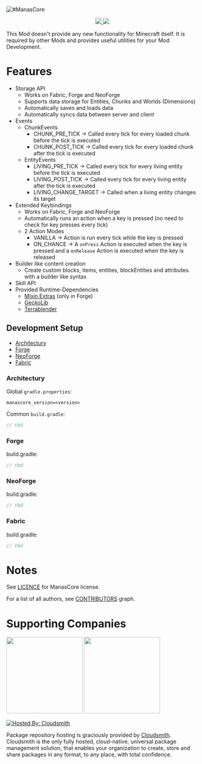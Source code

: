 ![#ManasCore](https://www.bisecthosting.com/images/CF/ManasCore/BH_MC_Header.png)
<p align="center"><a href="https://www.curseforge.com/minecraft/mc-mods/manascore"><img src="https://cf.way2muchnoise.eu/full_619025_downloads.svg"> <img src="https://cf.way2muchnoise.eu/versions/619025.svg"></a></p>
This Mod doesn't provide any new functionality for Minecraft itself. It is required by other Mods and provides useful utilities for your Mod Development.

# Features

- Storage API
    - Works on Fabric, Forge and NeoForge
    - Supports data storage for Entities, Chunks and Worlds (Dimensions)
    - Automatically saves and loads data
    - Automatically syncs data between server and client
- Events
    - ChunkEvents
        - CHUNK_PRE_TICK -> Called every tick for every loaded chunk before the tick is executed
        - CHUNK_POST_TICK -> Called every tick for every loaded chunk after the tick is executed
    - EntityEvents
        - LIVING_PRE_TICK -> Called every tick for every living entity before the tick is executed
        - LIVING_POST_TICK -> Called every tick for every living entity after the tick is executed
        - LIVING_CHANGE_TARGET -> Called when a living entity changes its target
- Extended Keybindings
    - Works on Fabric, Forge and NeoForge
    - Automatically runs an action when a key is pressed (no need to check for key presses every tick)
    - 2 Action Modes
        - VANILLA -> Action is run every tick while the key is pressed
        - ON_CHANCE -> A `onPress` Action is executed when the key is pressed and a `onRelease` Action is executed when
          the key is released
- Builder like content creation
    - Create custom blocks, items, entities, blockEntities and attributes. with a builder like syntax
- Skill API
- Provided Runtime-Dependencies
  - [Mixin Extras](https://github.com/LlamaLad7/MixinExtras) (only in Forge)
  - [GeckoLib](https://github.com/bernie-g/geckolib)
  - [Terrablender](https://github.com/Glitchfiend/TerraBlender)

## Development Setup

- [Architectury](#architectury)
- [Forge](#forge)
- [NeoForge](#neoforge)
- [Fabric](#fabric)

### Architectury

Global `gradle.properties`:

```properties
manascore_version=<version>
```

Common `build.gradle`:

```groovy
// tbd
```

### Forge

build.gradle:

```groovy
// tbd
```

### NeoForge

build.gradle:

```groovy
// tbd
```

### Fabric

build.gradle:

```groovy
// tbd
```

# Notes

See [LICENCE](https://github.com/ManasMods/ManasCore/blob/master/LICENSE) for ManasCore license.

For a list of all authors, see [CONTRIBUTORS](https://github.com/ManasMods/ManasCore/graphs/contributors) graph.

# Supporting Companies

[<img src="https://resources.jetbrains.com/storage/products/company/brand/logos/jb_beam.png" width="200">](https://jb.gg/OpenSourceSupport)
[<img src="https://user-images.githubusercontent.com/35544624/202033667-5064bf39-f8a0-46ec-9ddd-bcbb313e1d26.png" width="200">](https://bisecthosting.com/bloodmoon)

[![Hosted By: Cloudsmith](https://img.shields.io/badge/OSS%20hosting%20by-cloudsmith-blue?logo=cloudsmith&style=for-the-badge)](https://cloudsmith.com)

Package repository hosting is graciously provided by  [Cloudsmith](https://cloudsmith.com).
Cloudsmith is the only fully hosted, cloud-native, universal package management solution, that
enables your organization to create, store and share packages in any format, to any place, with total
confidence.
